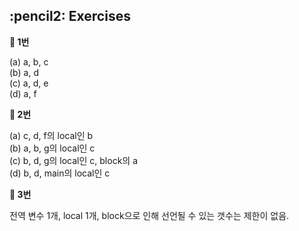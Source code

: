 <h2>:pencil2: Exercises</h2>

**:pushpin: 1번**

(a) a, b, c<br>
(b) a, d<br>
(c) a, d, e<br>
(d) a, f<br>

**:pushpin: 2번**

(a) c, d, f의 local인 b<br>
(b) a, b, g의 local인 c<br>
(c) b, d, g의 local인 c, block의 a<br>
(d) b, d, main의 local인 c<br>

**:pushpin: 3번**

전역 변수 1개, local 1개, block으로 인해 선언될 수 있는 갯수는 제한이 없음.<br>
